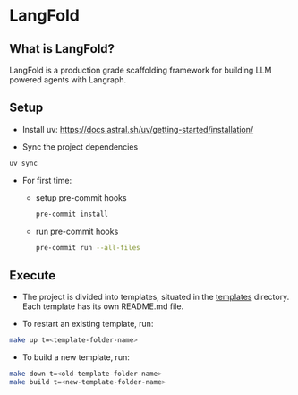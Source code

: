 # LangFold

## What is LangFold?

LangFold is a production grade scaffolding framework for building LLM powered agents with Langraph.

## Setup

- Install uv: https://docs.astral.sh/uv/getting-started/installation/

- Sync the project dependencies

```bash
uv sync
```

- For first time:

  - setup pre-commit hooks

    ```bash
    pre-commit install
    ```

  - run pre-commit hooks

    ```bash
    pre-commit run --all-files
    ```

## Execute

- The project is divided into templates, situated in the [templates](./templates) directory. Each template has its own README.md file.

- To restart an existing template, run:

```bash
make up t=<template-folder-name>
```

- To build a new template, run:

```bash
make down t=<old-template-folder-name>
make build t=<new-template-folder-name>
```
